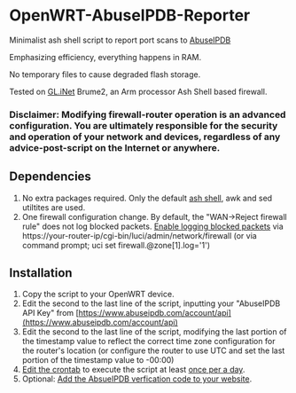 # OpenWRT-AbuseIPDB-Reporter
Minimalist ash shell script to report port scans to [AbuseIPDB](https://www.abuseipdb.com/)

Emphasizing efficiency, everything happens in RAM.

No temporary files to cause degraded flash storage.

Tested on [GL.iNet](https://www.gl-inet.com/) Brume2, an Arm processor Ash Shell based firewall.

### Disclaimer: Modifying firewall-router operation is an advanced configuration. You are ultimately responsible for the security and operation of your network and devices, regardless of any advice-post-script on the Internet or anywhere. 

## Dependencies
1. No extra packages required. Only the default [ash shell](https://openwrt.org/docs/guide-user/base-system/user.beginner.cli), awk and sed utiltites are used.
2. One firewall configuration change. By default, the "WAN->Reject firewall rule" does not log blocked packets. [Enable logging blocked packets](https://openwrt.org/docs/guide-user/firewall/firewall_configuration) via https://your-router-ip/cgi-bin/luci/admin/network/firewall (or via command prompt; uci set firewall.@zone[1].log='1')

## Installation
1. Copy the script to your OpenWRT device.
2. Edit the second to the last line of the script, inputting your "AbuseIPDB API Key" from [https://www.abuseipdb.com/account/api](https://www.abuseipdb.com/account/api)
3. Edit the second to the last line of the script, modifying the last portion of the timestamp value to reflect the correct time zone configuration for the router's location (or configure the router to use UTC and set the last portion of the timestamp value to -00:00)
4. [Edit the crontab](https://www.redhat.com/sysadmin/linux-cron-command) to execute the script at least [once per a day](https://crontab.guru/once-a-day).
5. Optional: [Add the AbsueIPDB verfication code to your website](https://www.abuseipdb.com/account/webmasters).
